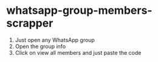 # whatsapp-group-members-scrapper

1. Just open any WhatsApp group
2. Open the group info
3. Click on view all members and just paste the code

